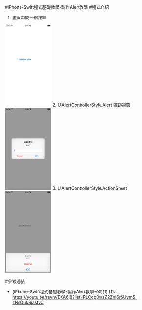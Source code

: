 #iPhone-Swift程式基礎教學-製作Alert教學
#程式介紹
1. 畫面中間一個按鈕<br/>
<img src="https://github.com/tabhuang/ShowAlertView/raw/master/1.png" alt="GitHub" title="GitHub,Social Coding" width="30%" height="30%" />
2. UIAlertControllerStyle.Alert  彈跳視窗<br/>
<img src="https://github.com/tabhuang/ShowAlertView/raw/master/2.png" alt="GitHub" title="GitHub,Social Coding" width="30%" height="30%" />
3. UIAlertControllerStyle.ActionSheet <br/>
<img src="https://github.com/tabhuang/ShowAlertView/raw/master/3.png" alt="GitHub" title="GitHub,Social Coding" width="30%" height="30%" />

#參考連結
- [iPhone-Swift程式基礎教學-製作Alert教學-05][1]
[1]: https://youtu.be/rsvnVEKA6j8?list=PLCcp0wsZ2ZnI6rSUvm5-zNsOukSjastvC
